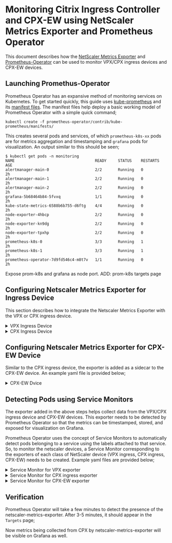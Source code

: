 Monitoring Citrix Ingress Controller and CPX-EW using NetScaler Metrics Exporter and Prometheus Operator
===

This document describes how the [NetScaler Metrics Exporter](https://github.com/citrix/netscaler-metrics-exporter) and [Prometheus-Operator](https://github.com/coreos/prometheus-operator) can be used to monitor VPX/CPX ingress devices and CPX-EW devices.


Launching Promethus-Operator
---
Prometheus Operator has an expansive method of monitoring services on Kubernetes. To get started quickly, this guide uses [kube-prometheus](https://github.com/coreos/prometheus-operator/tree/master/contrib/kube-prometheus) and its [manifest files](https://github.com/coreos/prometheus-operator/tree/master/contrib/kube-prometheus/manifests).
The manifest files help deploy a basic working model of Prometheus Operator with a simple quick command;
```
kubectl create -f prometheus-operator/contrib/kube-prometheus/manifests/
```
This creates several pods and services, of which ```prometheus-k8s-xx``` pods are for metrics aggregation and timestamping and ```grafana``` pods for visualization. An output similar to this should be seen;
```
$ kubectl get pods -n monitoring
NAME                                   READY     STATUS    RESTARTS   AGE
alertmanager-main-0                    2/2       Running   0          2h
alertmanager-main-1                    2/2       Running   0          2h
alertmanager-main-2                    2/2       Running   0          2h
grafana-5b68464b84-5fvxq               1/1       Running   0          2h
kube-state-metrics-6588b6b755-d6ftg    4/4       Running   0          2h
node-exporter-4hbcp                    2/2       Running   0          2h
node-exporter-kn9dg                    2/2       Running   0          2h
node-exporter-tpxhp                    2/2       Running   0          2h
prometheus-k8s-0                       3/3       Running   1          2h
prometheus-k8s-1                       3/3       Running   1          2h
prometheus-operator-7d9fd546c4-m8t7v   1/1       Running   0          2h
```

Expose prom-k8s and grafana as node port. 
ADD: prom-k8s targets page


Configuring Netscaler Metrics Exporter for Ingress Device
---
This section describes how to integrate the Netscaler Metrics Exporter with the VPX or CPX ingress device. 

<details>
<summary>VPX Ingress Device</summary>
<br>

To monitor a VPX device, the netscaler metrics exporter will be run as a pod within the kubernetes cluster and the arguments fed to it will point to the IP of the VPX ingress device. The yaml file to deploy such an exporter is given below;

```
apiVersion: v1
kind: Pod
metadata:
  name: exp
  labels:
    app: exp
spec:
  containers:
    - name: exp
      image: ns-exporter:v1
      args:
        - "--target-nsip=<IP_and_port_of_VPX>"
        - "--port=8888"
      imagePullPolicy: IfNotPresent
---
apiVersion: v1
kind: Service
metadata:
  name: exp
  labels:
    app: exp
spec:
  type: ClusterIP
  ports:
  - port: 8888
    targetPort: 8888
    name: exp-port
  selector:
    app: exp
```
The IP and port of the VPX device needs to be filled in as the ```--target-nsip``` (Eg. ```--target-nsip=10.0.0.20```). 
</details>

<details>
<summary>CPX Ingress Device</summary>
<br>
  
To monitor a CPX ingress device, the exporter is added as a side-car. An example yaml file of a CPX ingress device with an exporter as a side car is given below;
```
apiVersion: extensions/v1beta1
kind: Deployment
metadata:
  name: cpx-ingress
  labels:
    name: cpx-ingress
spec:
  replicas: 1
  selector:
    matchLabels:
      name: cpx-ingress
  template:
    metadata:
      labels:
        name: cpx-ingress
      annotations:
        NETSCALER_AS_APP: "True"
    spec:
      serviceAccountName: cpx
      containers:
        - name: cpx-ingress
          image: "us.gcr.io/citrix-217108/citrix-k8s-cpx-ingress:latest"
          securityContext:
            privileged: true
          env:
            - name: "EULA"
              value: "YES"
            - name: "NS_PROTOCOL"
              value: "HTTP"
            #Define the NITRO port here
            - name: "NS_PORT"
              value: "9080"
          ports:
            - name: http
              containerPort: 80
            - name: https
              containerPort: 443
            - name: nitro-http
              containerPort: 9080
            - name: nitro-https
              containerPort: 9443
        # Add exporter as a sidecar
        - name: exporter
          image: ns-exporter:v1
          args:
            - "--target-nsip=192.0.0.2:80"
            - "--port=8888"
          imagePullPolicy: IfNotPresent      
---
kind: Service
apiVersion: v1
metadata:
  name: cpx-ingress
  labels:
    name: cpx-ingress
spec:
  selector:
    name: cpx-ingress
  ports:
    - name: http
      port: 80
      targetPort: http
    - name: https
      port: 443
      targetPort: https
    # Expose exporter as a k8s service
    - name: exp-port
      port: 8888
      targetPort: 8888
```
Here, the exporter uses the ```192.0.0.2``` local IP to fetch metrics from the CPX.

</details>

Configuring Netscaler Metrics Exporter for CPX-EW Device
---
Similar to the CPX ingress device, the exporter is added as a sidecar to the CPX-EW device. An example yaml file is provided below;

<details>
<summary>CPX-EW Dvice</summary>
<br>

```
apiVersion: extensions/v1beta1
kind: DaemonSet
metadata:
  name: cpx
spec:
  template:
    metadata:
      name: cpx
      labels:
        app: cpx-daemon
      annotations:
        NETSCALER_AS_APP: "True"
    spec:
      serviceAccountName: cpx
      hostNetwork: true
      containers:
        - name: cpx
          image: "in-docker-reg.eng.citrite.net/cpx-dev/cpx:12.1-48.118"
          securityContext: 
             privileged: true
          env:
          - name: "EULA"
            value: "yes"
          - name: "NS_NETMODE"
            value: "HOST"
          #- name: "kubernetes_url"
          #  value: "https://10.106.76.232:6443"
        # Add exporter as a sidecar
        - name: exporter
          image: ns-exporter:v1
          args:
            - "--target-nsip=192.168.0.2:80"
            - "--port=8888"
          imagePullPolicy: IfNotPresent      
---
kind: Service
apiVersion: v1
metadata:
  name: cpx-ew
  labels:
    name: cpx-ew
spec:
  selector:
    name: cpx-ew
  ports:
    # Expose exporter as a k8s service
    - name: exp-port
      port: 8888
      targetPort: 8888
```
Here, the exporter uses the ```192.168.0.2``` local IP to fetch metrics from the CPX.

</details>



Detecting Pods using Service Monitors
---
The exporter added in the above steps helps collect data from the VPX/CPX ingress device and CPX-EW devices. This exporter needs to be detected by Prometheus Operator so that the metrics can be timestamped, stored, and exposed for visualization on Grafana.

Prometheus Operator uses the concept of Service Monitors to automatically detect pods belonging to a service using the labels attached to that service. So, to monitor the netscaler devices, a Service Monitor corresponding to the exporters of each class of NetScaler device (VPX ingress, CPX ingress, CPX-EW) needs to be created. Example yaml files are provided below;

<details>
<summary>Service Monitor for VPX exporter</summary>
<br>

```
apiVersion: monitoring.coreos.com/v1
kind: ServiceMonitor
metadata:
  labels:
    k8s-app: rak-app
  name: rak-app
  namespace: monitoring
spec:
  endpoints:
  - interval: 30s
    port: exp-port
  jobLabel: k8s-app
  selector:
    matchLabels:
      k8s-app: rak-app
```

</details>

<details>
<summary>Service Monitor for CPX ingress exporter</summary>
<br>

```
apiVersion: monitoring.coreos.com/v1
kind: ServiceMonitor
metadata:
  labels:
    k8s-app: rak-app
  name: rak-app
  namespace: monitoring
spec:
  endpoints:
  - interval: 30s
    port: exp-port
  jobLabel: k8s-app
  selector:
    matchLabels:
      k8s-app: rak-app
```

</details>


<details>
<summary>Service Monitor for CPX-EW exporter</summary>
<br>

```
apiVersion: monitoring.coreos.com/v1
kind: ServiceMonitor
metadata:
  labels:
    k8s-app: rak-app
  name: rak-app
  namespace: monitoring
spec:
  endpoints:
  - interval: 30s
    port: exp-port
  jobLabel: k8s-app
  selector:
    matchLabels:
      k8s-app: rak-app
```

</details>


Verification
---
Prometheus Operator will take a few minutes to detect the presence of the netscaler-metrics-exporter. After 3-5 minutes, it should appear in the ```Targets``` page;
<ADD>

Now metrics being collected from CPX by netscaler-metrics-exporter will be visible on Grafana as well.
<ADD>




